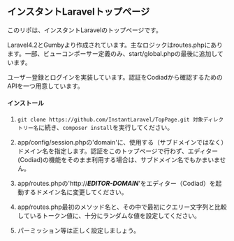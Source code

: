 ## インスタントLaravelトップページ

このリポは、インスタントLaravelのトップページです。

Laravel4.2とGumbyより作成されています。主なロジックはroutes.phpにあります。一部、ビューコンポーサー定義のみ、start/global.phpの最後に追加しています。

ユーザー登録とログインを実装しています。認証をCodiadから確認するためのAPIを一つ用意しています。

#### インストール

1. `git clone https://github.com/InstantLaravel/TopPage.git 対象ディレクトリー名`に続き、`composer install`を実行してください。

2. app/config/session.phpの'domain'に、使用する（サブドメインではなく）ドメイン名を指定します。認証をこのトップページで行わず、エディター(Codiad)の機能をそのまま利用する場合は、サブドメイン名でもかまいません。

3. app/routes.phpの'http://***EDITOR-DOMAIN***'をエディター（Codiad）を起動するドメイン名に変更してください。

4. app/routes.php最初のメソッド名と、その中で最初にクエリー文字列と比較しているトークン値に、十分にランダムな値を設定してください。

5. パーミッション等は正しく設定しましょう。
